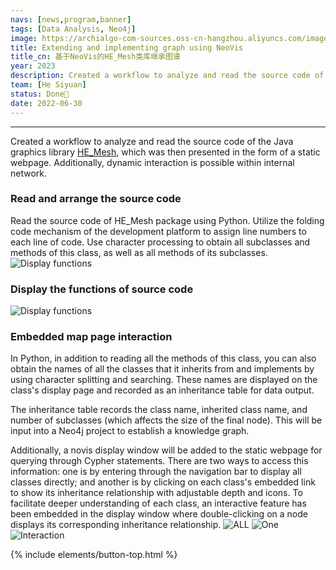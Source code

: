 ```yaml
---
navs: [news,program,banner]
tags: [Data Analysis, Neo4j]
image: https://archialgo-com-sources.oss-cn-hangzhou.aliyuncs.com/images/neo4j.jpg
title: Extending and implementing graph using NeoVis
title_cn: 基于NeoVis的HE_Mesh类库继承图谱
year: 2023
description: Created a workflow to analyze and read the source code of the Java graphics library HE_Mesh, which was then presented in the form of a static webpage. Additionally, dynamic interaction is possible within our internal network.
team: [He Siyuan]
status: Done🙌
date: 2022-06-30
---
```

---

Created a workflow to analyze and read the source code of the Java graphics library [HE_Mesh](https://github.com/wblut/HE_Mesh), which was then presented in the form of a static webpage. Additionally, dynamic interaction is possible within internal network.

### Read and arrange the source code
Read the source code of HE_Mesh package using Python. Utilize the folding code mechanism of the development platform to assign line numbers to each line of code. Use character processing to obtain all subclasses and methods of this class, as well as all methods of its subclasses.
![Display functions](https://archialgo-com-sources.oss-cn-hangzhou.aliyuncs.com/images/foldtest.jpg "Set Level")

### Display the functions of source code

![Display functions](https://archialgo-com-sources.oss-cn-hangzhou.aliyuncs.com/images/functions.jpg "Display functions")

### Embedded map page interaction
In Python, in addition to reading all the methods of this class, you can also obtain the names of all the classes that it inherits from and implements by using character splitting and searching. These names are displayed on the class's display page and recorded as an inheritance table for data output.

The inheritance table records the class name, inherited class name, and number of subclasses (which affects the size of the final node). This will be input into a Neo4j project to establish a knowledge graph. 

Additionally, a novis display window will be added to the static webpage for querying through Cypher statements. There are two ways to access this information: one is by entering through the navigation bar to display all classes directly; and another is by clicking on each class's embedded link to show its inheritance relationship with adjustable depth and icons. To facilitate deeper understanding of each class, an interactive feature has been embedded in the display window where double-clicking on a node displays its corresponding inheritance relationship.
![ALL](https://archialgo-com-sources.oss-cn-hangzhou.aliyuncs.com/images/All.jpg "Load All")
![One](https://archialgo-com-sources.oss-cn-hangzhou.aliyuncs.com/images/One.jpg "Load One")
![Interaction](https://archialgo-com-sources.oss-cn-hangzhou.aliyuncs.com/images/interaction.gif "Double Click event")

{% include elements/button-top.html %}
